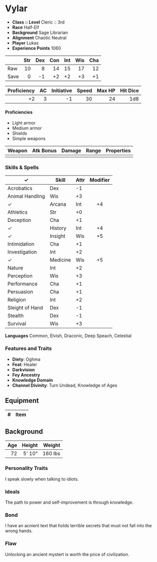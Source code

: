 # Vylar

* **Class :: Level** Cleric :: 3rd
* **Race** Half-Elf
* **Background** Sage Librarian
* **Alignment** Chaotic Neutral
* **Player** Lukas
* **Experience Points** 1060


|      |Str  | Dex  | Con  | Int  | Wis  | Cha
| ---  | --: | --:  | --:  | --:  | --:  | --:
| Raw  |  10 |   8  |  14  |  15  |  17  |  12
| Save |   0 |  -1  |  +2  |  +2  |  +3  |  +1



Proficiency | AC  | Initiative | Speed | Max HP | Hit Dice
----------: | --: | ---------: | ----: | -----: | -------:
         +2 |  3  |        -1  | 30    |     24 | 1d8

#### Proficiencies
* Light armor
* Medium armor
* Shields
* Simple weapons


Weapon         | Atk Bonus | Damage     | Range   | Properties
------         | :-------: | -----:     | :---:   | ----------
               |           |            |         | 


### Skills & Spells
 ✓ | Skill           | Attr | Modifier
---| --------------- | ---- | :-------:
 | Acrobatics        | Dex  | -1
 | Animal Handling   | Wis  | +3
✓| Arcana            | Int  | +4
 | Athletics         | Str  | +0
 | Deception         | Cha  | +1
✓| History           | Int  | +4
✓| Insight           | Wis  | +5
 | Intimidation      | Cha  | +1
 | Investigation     | Int  | +2
✓| Medicine          | Wis  | +5
 | Nature            | Int  | +2
 | Perception        | Wis  | +3
 | Performance       | Cha  | +1
 | Persuasion        | Cha  | +1
 | Religion          | Int  | +2
 | Sleight of Hand   | Dex  | -1
 | Stealth           | Dex  | -1
 | Survival          | Wis  | +3


**Languages**
Common, Elvish, Draconic, Deep Speach, Celestial

### Features and Traits
* **Diety**: Oghma
* **Feat**: Healer
* **Darkvision**
* **Fey Ancestry**
* **Knowledge Domain**
* **Channel Divinity**: Turn Undead, Knowledge of Ages

## Equipment
\#  | Item
--: | ---------


## Background

Age | Height | Weight  | 
--: | -----: | ------: | 
72  | 5' 10" | 160 lbs | 

### Personality Traits
I speak slowly when talking to idiots.

### Ideals
The path to power and self-improvement is through knowledge.

### Bond
I have an acnient text that holds terrible secrets that must not fall into the wrong hands.

### Flaw
Unlocking an ancient mystert is worth the price of civilization.
